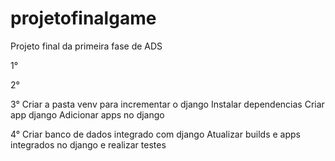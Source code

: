 # projetofinalgame
Projeto final da primeira fase de ADS

1°
<!-- Criar uma build e colocar uma porta 8080 para integrar na web -->
<!-- Testar se esta rodando na web -->

2°
<!-- Criar o jogo -->
<!-- Testar pra ver se ele roda online -->
<!-- Acertar as letras com acento para nao dar bug -->
<!-- Colocar um botao de play -->
<!-- Colocar contagem de vezes que ganhou! -->
<!-- Colocar botao de tente novamente voltando ao zero pontos(inicio) -->
<!-- Colocar um limitador de quantas vezes pode errar, maximo 6 vezes -->
<!-- Acertar os erros, tirar os bugs -->
<!-- Testado na main e esta tudo funcionando sem bugs tanto no ambiente quanto na web -->

3°
Criar a pasta venv para incrementar o django
Instalar dependencias
Criar app django
Adicionar apps no django

4°
Criar banco de dados integrado com django
Atualizar builds e apps integrados no django e realizar testes
